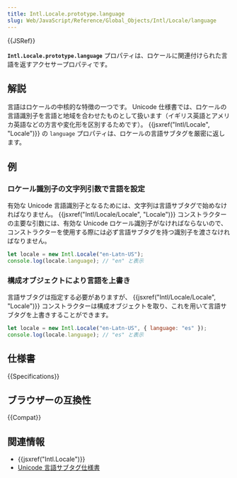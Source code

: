 ```yaml
---
title: Intl.Locale.prototype.language
slug: Web/JavaScript/Reference/Global_Objects/Intl/Locale/language
---
```


{{JSRef}}

**`Intl.Locale.prototype.language`** プロパティは、ロケールに関連付けられた言語を返すアクセサープロパティです。

## 解説

言語はロケールの中核的な特徴の一つです。 Unicode 仕様書では、ロケールの言語識別子を言語と地域を合わせたものとして扱います（イギリス英語とアメリカ英語などの方言や変化形を区別するためです）。 {{jsxref("Intl/Locale", "Locale")}} の `language` プロパティは、ロケールの言語サブタグを厳密に返します。

## 例

### ロケール識別子の文字列引数で言語を設定

有効な Unicode 言語識別子となるためには、文字列は言語サブタグで始めなければなりません。 {{jsxref("Intl/Locale/Locale", "Locale")}} コンストラクターの主要な引数には、有効な Unicode ロケール識別子がなければならないので、コンストラクターを使用する際には必ず言語サブタグを持つ識別子を渡さなければなりません。

```js
let locale = new Intl.Locale("en-Latn-US");
console.log(locale.language); // "en" と表示
```

### 構成オブジェクトにより言語を上書き

言語サブタグは指定する必要がありますが、 {{jsxref("Intl/Locale/Locale", "Locale")}} コンストラクターは構成オブジェクトを取り、これを用いて言語サブタグを上書きすることができます。

```js
let locale = new Intl.Locale("en-Latn-US", { language: "es" });
console.log(locale.language); // "es" と表示
```

## 仕様書

{{Specifications}}

## ブラウザーの互換性

{{Compat}}

## 関連情報

- {{jsxref("Intl.Locale")}}
- [Unicode 言語サブタグ仕様書](https://www.unicode.org/reports/tr35/#unicode_language_subtag_validity)

